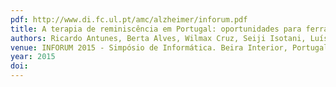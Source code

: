 ```yaml
---
pdf: http://www.di.fc.ul.pt/amc/alzheimer/inforum.pdf
title: A terapia de reminiscência em Portugal: oportunidades para ferramentas de suporte digital
authors: Ricardo Antunes, Berta Alves, Wilmax Cruz, Seiji Isotani, Luís Carriço, Tiago Guerreiro
venue: INFORUM 2015 - Simpósio de Informática. Beira Interior, Portugal, Setembro, 2015
year: 2015
doi: 
---
```


